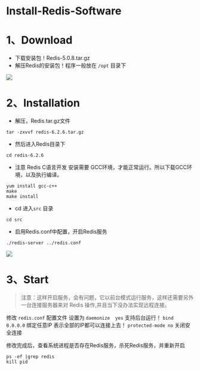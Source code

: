 # Install-Redis-Software

# 1、Download

- 下载安装包！Redis-5.0.8.tar.gz
- 解压Redis的安装包！程序一般放在 `/opt` 目录下

![](D:\my_notebook\【狂神说Java】Redis最新超详细版教程通俗易懂\QQ截图20211117091616.png)

# 2、Installation

- 解压，Redis.tar.gz文件

```shell
tar -zxvvf redis-6.2.6.tar.gz
```

-  然后进入Redis目录下

```shell
cd redis-6.2.6
```

-  注意 Redis C语言开发 安装需要 GCC环境，才能正常运行。所以下载GCC环境，以及执行编译。

```shell
yum install gcc-c++
make
make install
```

- cd 进入`src` 目录

```shell
cd src
```

- 启用Redis.conf中配置，开启Redis服务

```shell
./redis-server ../redis.conf
```



![](D:\my_notebook\【狂神说Java】Redis最新超详细版教程通俗易懂\QQ截图20211117093333.png)

# 3、Start

> 注意：这样开启服务，会有问题，它以前台模式运行服务，这样还需要另外一台连接服务器来对 Redis 操作,并且当下没办法实现远程连接。

修改 `redis.conf` 配置文件 设置为 `daemonize  yes` 支持后台运行！  `bind 0.0.0.0` 绑定任意IP 表示全部的IP都可以连接上去！  `protected-mode no` 关闭安全连接

修改完成后，查看系统进程是否存在Redis服务，杀死Redis服务，并重新开启

```shell
ps -ef |grep redis
kill pid
```

